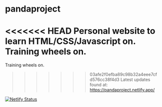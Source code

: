 # pandaproject

<<<<<<< HEAD
Personal website to learn HTML/CSS/Javascript on. Training wheels on.
=======
Training wheels on.
>>>>>>> 03afe2f0efba89c98b32a4eee7cfd576cc38f4d3
Latest updates found at: https://pandaproject.netlify.app/

[![Netlify Status](https://api.netlify.com/api/v1/badges/5565b62d-5a6e-4cc4-94ce-fd6539f3b23d/deploy-status)](https://app.netlify.com/sites/pandaproject/deploys)
